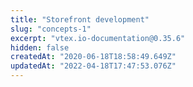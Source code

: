 ```yaml
---
title: "Storefront development"
slug: "concepts-1"
excerpt: "vtex.io-documentation@0.35.6"
hidden: false
createdAt: "2020-06-18T18:58:49.649Z"
updatedAt: "2022-04-18T17:47:53.076Z"
---
```

